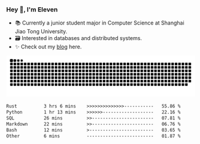 ### Hey 👋, I'm Eleven

- 📚 Currently a junior student major in Computer Science at Shanghai Jiao Tong University.
- 🗃️ Interested in databases and distributed systems.
- ✨ Check out my [blog](https://blog.eleven.wiki) here.

![github contribution grid snake animation](https://raw.githubusercontent.com/El-even-11/El-even-11/output/github-contribution-grid-snake.svg)

<!--START_SECTION:waka-->

```text
Rust          3 hrs 6 mins    >>>>>>>>>>>>>>-----------   55.86 %
Python        1 hr 13 mins    >>>>>>-------------------   22.16 %
SQL           26 mins         >>-----------------------   07.81 %
Markdown      22 mins         >>-----------------------   06.76 %
Bash          12 mins         >------------------------   03.65 %
Other         6 mins          -------------------------   01.87 %
```

<!--END_SECTION:waka-->
